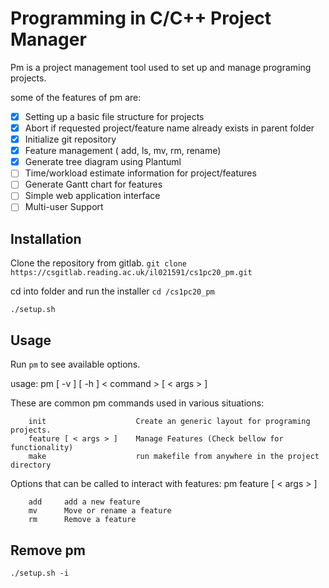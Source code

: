 # Programming in C/C++ Project Manager

Pm is a project management tool used to set up and manage programing projects.

some of the features of pm are:

- [x] Setting up a basic file structure for projects
- [x] Abort if requested project/feature name already exists in parent folder
- [x] Initialize git repository
- [x] Feature management ( add, ls, mv, rm, rename)
- [x] Generate tree diagram using Plantuml
- [ ] Time/workload estimate information for project/features
- [ ] Generate Gantt chart for features
- [ ] Simple web application interface
- [ ] Multi-user Support

## Installation

Clone the repository from gitlab.
`git clone https://csgitlab.reading.ac.uk/il021591/cs1pc20_pm.git`

cd into folder and run the installer
`cd /cs1pc20_pm`

`./setup.sh`

## Usage

Run `pm` to see available options.

usage: pm [ -v ] [ -h ]
< command > [ < args > ]

These are common pm commands used in various situations:

        init                    Create an generic layout for programing projects.
        feature [ < args > ]    Manage Features (Check bellow for functionality)
        make                    run makefile from anywhere in the project directory

Options that can be called to interact with features: pm feature [ < args > ]

        add     add a new feature
        mv      Move or rename a feature
        rm      Remove a feature 

## Remove pm

`./setup.sh -i`
